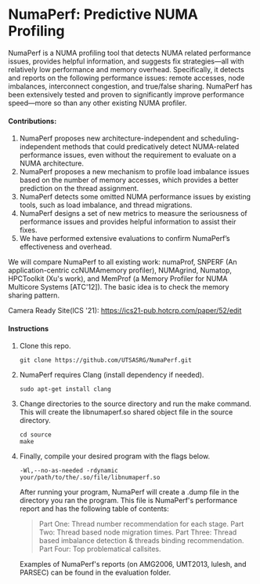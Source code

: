 # NumaPerf: Predictive NUMA Profiling

NumaPerf is a  NUMA profiling tool that detects NUMA related performance issues, provides helpful information, and suggests fix strategies—all with relatively low performance and memory overhead. Specifically, it detects and reports on the following performance issues: remote accesses, node imbalances, interconnect congestion, and true/false sharing. NumaPerf has been extensively tested and proven to significantly improve performance speed—more so than any other existing NUMA profiler. 

#### Contributions: 
1. NumaPerf proposes new architecture-independent and scheduling-independent methods that could predicatively detect NUMA-related performance issues, even without the requirement to evaluate on a NUMA architecture.
2. NumaPerf proposes a new mechanism to profile load imbalance issues based on the number of memory accesses, which provides a better prediction on the thread assignment.
3. NumaPerf detects some omitted NUMA performance issues by existing tools, such as load imbalance, and thread migrations.
4. NumaPerf designs a set of new metrics to measure the seriousness of performance issues and provides helpful information to assist their fixes.
5. We have performed extensive evaluations to confirm NumaPerf’s effectiveness and overhead.

We will compare NumaPerf to all existing work: numaProf, SNPERF (An application-centric ccNUMAmemory profiler), NUMAgrind, Numatop, HPCToolkit (Xu's work), and MemProf (a Memory Profiler for NUMA Multicore Systems [ATC'12]). The basic idea is to check the memory sharing pattern. 

Camera Ready Site(ICS '21): https://ics21-pub.hotcrp.com/paper/52/edit

#### Instructions

1. Clone this repo.

    ```
    git clone https://github.com/UTSASRG/NumaPerf.git
    ```
    
2. NumaPerf requires Clang (install dependency if needed).

    ```
    sudo apt-get install clang
    ```
    
3. Change directories to the source directory and run the make command. This will create the libnumaperf.so shared object file in the source directory.
    ```
    cd source
    make
    ```
4. Finally, compile your desired program with the flags below.

    ```
    -Wl,--no-as-needed -rdynamic your/path/to/the/.so/file/libnumaperf.so 
    ```
    After running your program, NumaPerf will create a .dump file in the directory you ran the program. This file is NumaPerf's performance report and has the following table of contents:
    
    > Part One: Thread number recommendation for each stage.
    > Part Two: Thread based node migration times.
    > Part Three: Thread based imbalance detection & threads binding recommendation.
    > Part Four: Top problematical callsites.
    
    Examples of NumaPerf's reports (on AMG2006, UMT2013, lulesh, and PARSEC) can be found in the evaluation folder.

